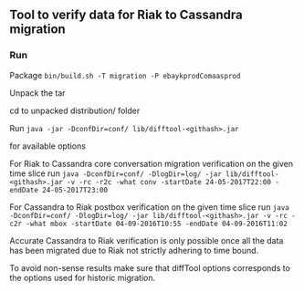 ## Tool to verify data for Riak to Cassandra migration 

### Run 

Package 
`bin/build.sh -T migration -P ebaykprodComaasprod`

Unpack the tar

cd to unpacked distribution/ folder

Run 
`java -jar -DconfDir=conf/ lib/difftool-<githash>.jar`

for available options

For Riak to Cassandra core conversation migration verification on the given time slice run 
`java -DconfDir=conf/ -DlogDir=log/ -jar lib/difftool-<githash>.jar -v -rc -r2c -what conv -startDate 24-05-2017T22:00 -endDate 24-05-2017T23:00`

For Cassandra to Riak postbox verification on the given time slice run 
`java -DconfDir=conf/ -DlogDir=log/ -jar lib/difftool-<githash>.jar -v -rc -c2r -what mbox -startDate 04-09-2016T10:55 -endDate 04-09-2016T11:02`

Accurate Cassandra to Riak verification is only possible once all the data has been migrated due to Riak not strictly adhering to time bound.
 
To avoid non-sense results make sure that diffTool options corresponds to the options used for historic migration. 